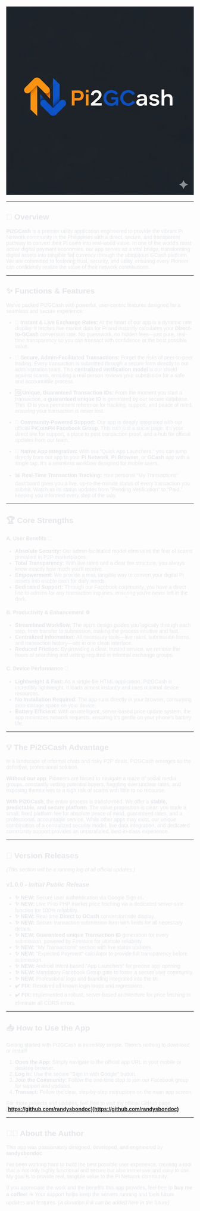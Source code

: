 <div align="center">
  <br>
  <img src="pi2gc-logo.png" alt="Pi2GCash Logo" width="600">
  <br>
</div>

---

<div style="font-family: Arial, sans-serif; color: #E5E7EB;">

  ## 📖 Overview

  **Pi2GCash** is a premier utility application engineered to provide the vibrant Pi Network community in the Philippines with a direct, secure, and transparent pathway to convert their Pi coins into real-world value. In one of the world's most active digital payment economies, our app serves as a vital bridge, transforming digital assets into tangible fiat currency through the ubiquitous GCash platform. We are committed to fostering trust, security, and utility, ensuring every Pioneer can confidently realize the value of their network contributions.

  ---

  ## ✨ Functions & Features

  We've packed Pi2GCash with powerful, user-centric features designed for a seamless and secure experience.

  * **🚀 Instant & Live Exchange Rates:** At the heart of our app is a dynamic rate display. It fetches live market data for Pi and instantly calculates your **Direct-to-GCash** conversion rate. No guesswork, no hidden fees—just pure, real-time transparency so you can transact with confidence at the best possible value.

  * **🔐 Secure, Admin-Facilitated Transactions:** Forget the risks of peer-to-peer trading. Every transaction is submitted through a secure form directly to our administration team. This **centralized verification model** is our shield against scams, ensuring a real person reviews your submission for a safe and accountable process.

  * **🆔 Unique, Guaranteed Transaction IDs:** From the moment you start a transaction, a **guaranteed unique ID** is generated by our secure database. This ID is your permanent reference for tracking, support, and peace of mind, ensuring your transaction is never lost.

  * **🤝 Community-Powered Support:** Our app is deeply integrated with our official **PiCoinPH Facebook Group**. This isn't just a social page; it's your direct line for support, a place to post transaction proof, and a hub for official updates from our team.

  * **📱 Native App Integration:** With our "Quick App Launchers," you can jump directly from our app to your **Pi Network**, **Pi Browser**, or **GCash** app with a single tap. It's a seamless workflow designed for mobile users.

  * **📊 Real-Time Transaction Tracking:** Your personal "My Transactions" dashboard gives you a live, up-to-the-minute status of every transaction you submit. Watch as its status updates from "Pending Verification" to "Paid," keeping you informed every step of the way.

  ---

  ## 🏆 Core Strengths

  #### A. User Benefits 👤
  * **Absolute Security:** Our admin-facilitated model eliminates the fear of scams prevalent in P2P marketplaces.
  * **Total Transparency:** With live rates and a clear fee structure, you always know exactly how much you'll receive.
  * **Empowerment:** We provide a real, tangible way to convert your digital Pi assets into usable cash for daily needs.
  * **Dedicated Support:** Through our Facebook community, you have a direct line to admins for any transaction inquiries, ensuring you're never left in the dark.

  #### B. Productivity & Enhancement ⚙️
  * **Streamlined Workflow:** The app's design guides you logically through each step, from transfer to submission, making the process intuitive and fast.
  * **Centralized Information:** All necessary tools—live rates, submission forms, and transaction history—are in one clean interface.
  * **Reduced Friction:** By providing a clear, trusted service, we remove the hours of searching and vetting required in informal exchange groups.

  #### C. Device Performance 🚀
  * **Lightweight & Fast:** As a single-file HTML application, Pi2GCash is incredibly lightweight. It loads almost instantly and uses minimal device resources.
  * **No Installation Required:** The app runs directly in your browser, consuming zero storage space on your device.
  * **Battery Efficient:** With an intelligent, server-based price update system, the app minimizes network requests, ensuring it's gentle on your phone's battery life.

  ---

  ## 💡 The Pi2GCash Advantage

  In a landscape of informal chats and risky P2P deals, Pi2GCash emerges as the definitive, professional solution.

  **Without our app**, Pioneers are forced to navigate a maze of social media groups, constantly vetting potential buyers, haggling over unclear rates, and exposing themselves to a high risk of scams with little to no recourse.

  **With Pi2GCash**, the entire process is transformed. We offer a **stable, predictable, and secure platform**. The value proposition is clear: you trade a small, fixed platform fee for absolute peace of mind, guaranteed rates, and a professional, accountable service. While other apps may exist, our unique combination of a centralized security model, live data integration, and dedicated community support provides an unparalleled, best-in-class experience.

  ---

  ## 📜 Version Releases

  *(This section will be a running log of all official updates.)*

  ### **v1.0.0** - *Initial Public Release*
  * **✨ NEW:** Secure user authentication via Google Sign-In.
  * **✨ NEW:** Live Pi-to-PHP market price fetching via a dedicated server-side function for 100% reliability.
  * **✨ NEW:** Real-time **Direct to GCash** conversion rate display.
  * **✨ NEW:** Secure transaction submission form with fields for all necessary details.
  * **✨ NEW:** **Guaranteed unique Transaction ID** generation for every submission, powered by Firestore for ultimate reliability.
  * **✨ NEW:** "My Transactions" section with live status updates.
  * **✨ NEW:** "Expected Payment" calculator to provide full transparency before submission.
  * **✨ NEW:** Android Intent-based "App Launchers" for precise app opening.
  * **✨ NEW:** Mandatory Facebook Group gate to foster a secure user community.
  * **✨ NEW:** Professional logo and branding integrated into the UI.
  * **✔️ FIX:** Resolved all known login loops and regressions.
  * **✔️ FIX:** Implemented a robust, server-based architecture for price fetching to eliminate all CORS errors.

  ---

  ## 📥 How to Use the App

  Getting started with Pi2GCash is incredibly simple. There's nothing to download or install!

  1.  **Open the App:** Simply navigate to the official app URL in your mobile or desktop browser.
  2.  **Log In:** Use the secure "Sign in with Google" button.
  3.  **Join the Community:** Follow the one-time step to join our Facebook group for support and updates.
  4.  **Transact:** Follow the clear, step-by-step instructions on the main app screen.

  For more projects and updates, feel free to visit my official GitHub page:
  **[https://github.com/randysbondoc](https://github.com/randysbondoc)**

  ---

  ## 👨‍💻 About the Author

  This app was passionately designed, developed, and engineered by **randysbondoc**.

  I've been working hard to build the best possible user experience, creating a tool that is not only highly functional and secure but also immersive and easy to use. My goal is to provide real, tangible value to the Pi Network community.

  If you appreciate the work and the benefits this app provides, feel free to **buy me a coffee!** ☕ Your support helps keep the servers running and fuels future updates and features. *(A donation link can be added here in the future)*

</div>

